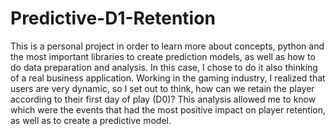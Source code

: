 # Predictive-D1-Retention

This is a personal project in order to learn more about concepts, python and the most important libraries to create prediction models, as well as how to do data preparation and analysis.
In this case, I chose to do it also thinking of a real business application. Working in the gaming industry, I realized that users are very dynamic, so I set out to think, how can we retain the player according to their first day of play (D0)?
This analysis allowed me to know which were the events that had the most positive impact on player retention, as well as to create a predictive model.
